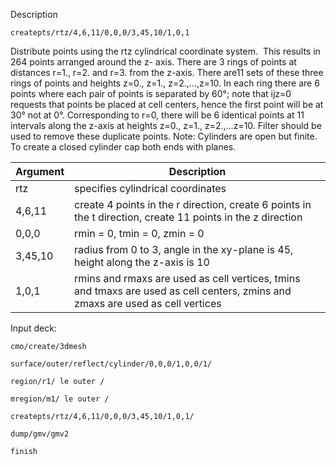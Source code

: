 Description

    createpts/rtz/4,6,11/0,0,0/3,45,10/1,0,1

Distribute points using the rtz cylindrical coordinate system.  This
results in 264 points arranged around the z- axis. There are 3 rings
of points at distances r=1., r=2. and r=3. from the z-axis. There
are11 sets of these three rings of points and heights z=0., z=1.,
z=2.,...,z=10. In each ring there are 6 points where each pair of
points is separated by 60°; note that ijz=0 requests that points be
placed at cell centers, hence the first point will be at 30° not at
0°. Corresponding to r=0, there will be 6 identical points at 11
intervals along the z-axis at heights z=0., z=1., z=2.,...z=10.
Filter should be used to remove these duplicate points. Note:
Cylinders are open but finite. To create a closed cylinder cap both
ends with planes.

Argument | Description
---------  | --------------------------------------------------------------------------------------------------------------------------------
rtz |   specifies cylindrical coordinates
4,6,11 | create 4 points in the r direction, create 6 points in the t direction, create 11 points in the z direction
0,0,0 |   rmin = 0, tmin = 0, zmin = 0
3,45,10 | radius from 0 to 3, angle in the xy-plane is 45, height along the z-axis is 10
1,0,1 |   rmins and rmaxs are used as cell vertices, tmins and tmaxs are used as cell centers, zmins and zmaxs are used as cell vertices

Input deck:

    cmo/create/3dmesh

    surface/outer/reflect/cylinder/0,0,0/1,0,0/1/

    region/r1/ le outer /

    mregion/m1/ le outer /

    createpts/rtz/4,6,11/0,0,0/3,45,10/1,0,1/

    dump/gmv/gmv2

    finish

